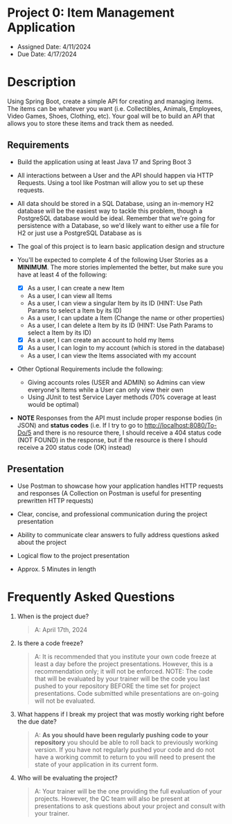 # Project 0: Item Management Application

* Assigned Date: 4/11/2024
* Due Date: 4/17/2024

# Description

Using Spring Boot, create a simple API for creating and managing items. The items can be whatever you want (i.e. Collectibles, Animals, Employees, Video Games, Shoes, Clothing, etc). Your goal will be to build an API that allows you to store these items and track them as needed.

## Requirements

* Build the application using at least Java 17 and Spring Boot 3

* All interactions between a User and the API should happen via HTTP Requests. Using a tool like Postman will allow you to set up these requests.

* All data should be stored in a SQL Database, using an in-memory H2 database will be the easiest way to tackle this problem, though a PostgreSQL database would be ideal. Remember that we're going for persistence with a Database, so we'd likely want to either use a file for H2 or just use a PostgreSQL Database as is

* The goal of this project is to learn basic application design and structure

* You'll be expected to complete 4 of the following User Stories as a **MINIMUM**. The more stories implemented the better, but make sure you have at least 4 of the following:

  * [x] As a user, I can create a new Item
  * As a user, I can view all Items
  * As a user, I can view a singular Item by its ID (HINT: Use Path Params to select a Item by its ID)
  * As a user, I can update a Item (Change the name or other properties)
  * As a user, I can delete a Item by its ID (HINT: Use Path Params to select a Item by its ID)
  * [x] As a user, I can create an account to hold my Items
  * [x] As a user, I can login to my account (which is stored in the database)
  * As a user, I can view the Items associated with my account

* Other Optional Requirements include the following:
  * Giving accounts roles (USER and ADMIN) so Admins can view everyone's Items while a User can only view their own
  * Using JUnit to test Service Layer methods (70% coverage at least would be optimal)

* **NOTE** Responses from the API must include proper response bodies (in JSON) and **status codes** (i.e. If I try to go to <http://localhost:8080/To-Do/5> and there is no resource there, I should receive a 404 status code (NOT FOUND) in the response, but if the resource is there I should receive a 200 status code (OK) instead)

## Presentation

* Use Postman to showcase how your application handles HTTP requests and responses (A Collection on Postman is useful for presenting prewritten HTTP requests)

* Clear, concise, and professional communication during the project presentation
* Ability to communicate clear answers to fully address questions asked about the project
* Logical flow to the project presentation
* Approx. 5 Minutes in length

# Frequently Asked Questions

1. When is the project due?
    >A: April 17th, 2024
2. Is there a code freeze?
    >A: It is recommended that you institute your own code freeze at least a day before the project presentations. However, this is a recommendation only; it will not be enforced. NOTE: The code that will be evaluated by your trainer will be the code you last pushed to your repository BEFORE the time set for project presentations. Code submitted while presentations are on-going will not be evaluated.
3. What happens if I break my project that was mostly working right before the due date?
    >A: **As you should have been regularly pushing code to your repository** you should be able to roll back to previously working version. If you have not regularly pushed your code and do not have a working commit to return to you will need to present the state of your application in its current form.
4. Who will be evaluating the project?
    >A: Your trainer will be the one providing the full evaluation of your projects. However, the QC team will also be present at presentations to ask questions about your project and consult with your trainer.
